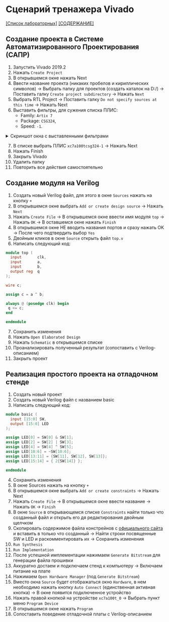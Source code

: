 # Сценарий тренажера Vivado

[\[Список лабораторных\]](../Labs/README.md) [\[СОДЕРЖАНИЕ\]](../README.md)

## Создание проекта в Системе Автоматизированного Проектирования (САПР)

1. Запустить Vivado 2019.2
2. Нажать `Create Project`
3. В открывшемся окне нажать Next
4. Ввести название проекта (никаких пробелов и кириллических символов) → Выбрать папку для проектов (создать каталок на D:/) → Поставить галку `Create project subdirectory` → Нажать `Next`
5. Выбрать RTL Project → Поставить галку `Do not specify sources at this time` → Нажать Next
6. Выставить фильтры, для сужения списка ПЛИС:
   * Family: `Artix 7`
   * Package: `CSG324`,
   * Speed: `-1`.

<details>
   <summary> Скриншот окна с выставленными фильтрами</summary>

   ![Скриншот окна с выставленными фильтрами](../../technical/Other/Pic/fpga_filter.png)

</details>

7. В списке выбрать ПЛИС `xc7a100tcsg324-1` → Нажать Next
8. Нажать Finish
9. Закрыть Vivado
10. Удалить папку
11. Повторить все действия самостоятельно

## Создание модуля на Verilog

1. Создать новый Verilog файл, для этого в окне `Sources` нажать на кнопку `+`
2. В открывшемся окне выбрать `Add or create design source` → Нажать `Next`
3. Нажать `Create File` → В открывшемся окне ввести имя модуля `top` → Нажать `OK` → В оставшемся окне нажать `Finish`
4. В открывшемся окне НЕ вводить названия портов и сразу нажать OK → После чего подтвердить выбор `Yes`
5. Двойным кликов в окне `Source` открыть файл `top.v`
6. Написать следующий код:

```Verilog
module top (
  input       clk,
  input       a,
  input       b,
  output reg  q
);

wire c;

assign c = a ^ b;

always @ (posedge clk) begin
 q <= c;
end

endmodule
```

7. Сохранить изменения
8. Нажать `Open Elaborated Design`
9.  Нажать `Schematic` в открывшемся списке
10. Проанализировать полученный результат (сопоставить с Verilog-описанием)
11. Закрыть проект

## Реализация простого проекта на отладочном стенде

1. Создать новый проект
2. Создать новый Verilog файл с названием basic
3. Написать следующий код:

```Verilog
module basic (
  input [15:0] SW,
  output [15:0] LED
);

assign LED[0] = SW[0] & SW[1];
assign LED[2] = SW[2] | SW[3];
assign LED[4] = SW[4] ^ SW[5];
assign LED[10:6] = ~SW[10:6];
assign LED[13:11] = {SW[11], SW[12], SW[13]};
assign LED[15:14] = { 2{SW[14]} };

endmodule

```

4. Сохранить изменения
5. В окне Sources нажать на кнопку `+`
6. В открывшемся окне выбрать `Add or create constraints` → Нажать Next
7. Нажать `Create File` → В открывшемся окне ввести название → Нажать `OK` → `Finish`
8. В окне `Source` в открывающемся списке `Constraints` найти только что созданный файл и открыть его дя редактирования двойным щелчком
9.  Скопировать содержимое файла констрейнов с 
[официального сайта](https://github.com/Digilent/digilent-xdc) и вставить в только что созданный → Найти строки посвященные SW и LED и раскомментировать их → Сохранить изменения
10. `Run Synthesis`
11. `Run Implementation`
12. После успешной имплементации нажимаем `Generate Bitstream` для генерации файла прошивки
13. Аккуратно достаем и подключаем стенд к компьютеру → Включаем питание на плате
14. Нажимаем `Open Hardware Manager` (под `Generate Bitstream`)
15. Вместо окна `Source` будет отображаться окно `Hardware`, в нем необходимо нажать кнопку `Auto Connect`  (единственная активная кнопка) → В окне появится подключенное устройство
16. Нажать правой кнопкой на устройстве `xc7a100t_0` → Выбрать пункт меню `Program Device`
17. В открывшемся окне нажать `Program`
18. Сопоставить поведение отладочной платы с Verilog-описанием
